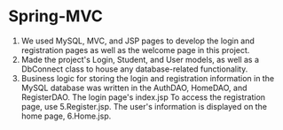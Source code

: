 <h1>Spring-MVC</h1>
 
1. We used MySQL, MVC, and JSP pages to develop the login and registration pages as well as the welcome page in this project.
2. Made the project's Login, Student, and User models, as well as a DbConnect class to house any database-related functionality.
3. Business logic for storing the login and registration information in the MySQL database was written in the AuthDAO, HomeDAO, and RegisterDAO.
The login page's index.jsp
To access the registration page, use 5.Register.jsp.
The user's information is displayed on the home page, 6.Home.jsp.
